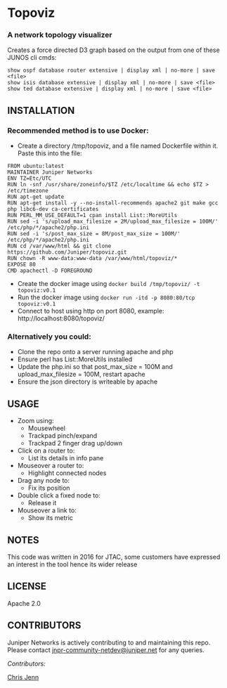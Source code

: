 # Topoviz 
### A network topology visualizer 

Creates a force directed D3 graph based on the output from one of these JUNOS cli cmds:  

```show ospf database router extensive | display xml | no-more | save <file>```  
```show isis database extensive | display xml | no-more | save <file>```  
```show ted database extensive | display xml | no-more | save <file>```  


## INSTALLATION

### Recommended method is to use Docker:

  * Create a directory /tmp/topoviz, and a file named Dockerfile within it. Paste this into the file:  

```
FROM ubuntu:latest
MAINTAINER Juniper Networks
ENV TZ=Etc/UTC
RUN ln -snf /usr/share/zoneinfo/$TZ /etc/localtime && echo $TZ > /etc/timezone
RUN apt-get update
RUN apt-get install -y --no-install-recommends apache2 git make gcc php libc6-dev ca-certificates
RUN PERL_MM_USE_DEFAULT=1 cpan install List::MoreUtils
RUN sed -i 's/upload_max_filesize = 2M/upload_max_filesize = 100M/' /etc/php/*/apache2/php.ini
RUN sed -i 's/post_max_size = 8M/post_max_size = 100M/' /etc/php/*/apache2/php.ini
RUN cd /var/www/html && git clone https://github.com/Juniper/topoviz.git
RUN chown -R www-data:www-data /var/www/html/topoviz/*
EXPOSE 80
CMD apachectl -D FOREGROUND
```

  * Create the docker image using ```docker build /tmp/topoviz/ -t topoviz:v0.1```
  * Run the docker image using ```docker run -itd -p 8080:80/tcp topoviz:v0.1```
  * Connect to host using http on  port 8080, example: http://localhost:8080/topoviz/  

### Alternatively you could:
  * Clone the repo onto a server running apache and php  
  * Ensure perl has List::MoreUtils installed  
  * Update the php.ini so that post_max_size = 100M and upload_max_filesize = 100M, restart apache  
  * Ensure the json directory is writeable by apache  
  

## USAGE

* Zoom using:
  * Mousewheel
  * Trackpad pinch/expand
  * Trackpad 2 finger drag up/down
* Click on a router to:
  * List its details in info pane
* Mouseover a router to:
  * Highlight connected nodes
* Drag any node to:
  * Fix its position
* Double click a fixed node to:
  * Release it
* Mouseover a link to:
  * Show its metric
  
  
## NOTES

This code was written in 2016 for JTAC, some customers have expressed an interest in the tool hence its wider release  

## LICENSE

Apache 2.0  

## CONTRIBUTORS

Juniper Networks is actively contributing to and maintaining this repo. Please contact jnpr-community-netdev@juniper.net for any queries.

*Contributors:*

[Chris Jenn](https://github.com/ipmonk)
